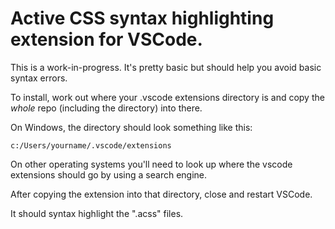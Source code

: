 # Active CSS syntax highlighting extension for VSCode.

This is a work-in-progress. It's pretty basic but should help you avoid basic syntax errors.

To install, work out where your .vscode extensions directory is and copy the _whole_ repo (including the directory) into there.

On Windows, the directory should look something like this:

```
c:/Users/yourname/.vscode/extensions
```

On other operating systems you'll need to look up where the vscode extensions should go by using a search engine.

After copying the extension into that directory, close and restart VSCode.

It should syntax highlight the ".acss" files.